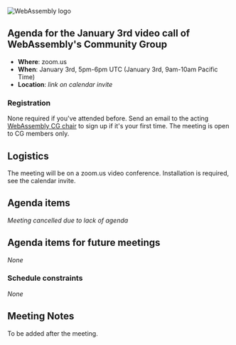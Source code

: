 ![WebAssembly logo](/images/WebAssembly.png)

## Agenda for the January 3rd video call of WebAssembly's Community Group

- **Where**: zoom.us
- **When**: January 3rd, 5pm-6pm UTC (January 3rd, 9am-10am Pacific Time)
- **Location**: *link on calendar invite*

### Registration

None required if you've attended before. Send an email to the acting [WebAssembly CG chair](mailto:webassembly-cg-chair@chromium.org)
to sign up if it's your first time. The meeting is open to CG members only.

## Logistics

The meeting will be on a zoom.us video conference.
Installation is required, see the calendar invite.

## Agenda items

*Meeting cancelled due to lack of agenda*

## Agenda items for future meetings

*None*

### Schedule constraints

*None*

## Meeting Notes

To be added after the meeting.
